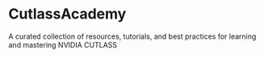 # CutlassAcademy
A curated collection of resources, tutorials, and best practices for learning and mastering NVIDIA CUTLASS
